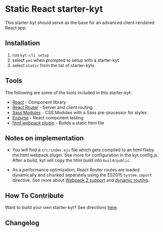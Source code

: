 # Static React starter-kyt

This starter-kyt should serve as the base for an advanced client-rendered React app.

## Installation

1. run `kyt-cli setup`
2. select `yes` when prompted to setup with a starter-kyt
3. select `static` from the list of starter-kyts


## Tools

The following are some of the tools included in this starter-kyt:

- [React](https://facebook.github.io/react/) - Component library
- [React Router](https://github.com/reactjs/react-router) - Server and client routing
- [Sass Modules](https://github.com/css-modules/css-modules) - CSS Modules with a Sass pre-processor for styles
- [Enzyme](https://github.com/airbnb/enzyme) - React component testing
- [html webpack plugin](https://github.com/ampedandwired/html-webpack-plugin) - Builds a static html file

## Notes on implementation

- You will find a `src/index.ejs` file which gets compiled to an html fileby the html webpack plugin. See more for configuration in the kyt.config.js. After a build, kyt will copy the html build into `build/public`.

- As a performance optimization, React Router routes are loaded dynamically and chunked separately using the ES2015 `System.import` directive. See more about  [Webpack 2 support](https://gist.github.com/sokra/27b24881210b56bbaff7#code-splitting-with-es6) and [dynamic routing](https://github.com/reactjs/react-router/blob/master/docs/guides/DynamicRouting.md).

## How To Contribute
Want to build your own starter-kyt?
See directions [here](https://github.com/NYTimes/kyt/docs/Starterkyts.md).

## Changelog
